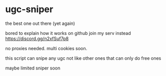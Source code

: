 # ugc-sniper
the best one out there (yet again)

bored to explain how it works on github join my serv instead https://discord.gg/n2xfSuf7p8


no proxies needed.
multi cookies soon.


this script can snipe any ugc not like other ones that can only do free ones

maybe limited sniper soon
